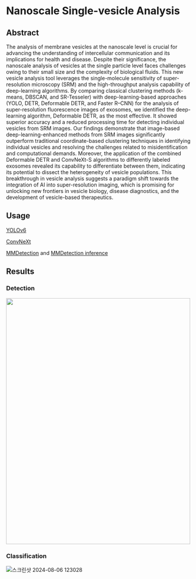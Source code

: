 # Nanoscale Single-vesicle Analysis
## Abstract
The analysis of membrane vesicles at the nanoscale level is crucial for advancing the understanding of intercellular communication and its implications for health and disease. Despite their significance, the nanoscale analysis of vesicles at the single particle level faces challenges owing to their small size and the complexity of biological fluids. This new vesicle analysis tool leverages the single-molecule sensitivity of super-resolution microscopy (SRM) and the high-throughput analysis capability of deep-learning algorithms. By comparing classical clustering methods (k-means, DBSCAN, and SR-Tesseler) with deep-learning-based approaches (YOLO, DETR, Deformable DETR, and Faster R–CNN) for the analysis of super-resolution fluorescence images of exosomes, we identified the deep-learning algorithm, Deformable DETR, as the most effective. It showed superior accuracy and a reduced processing time for detecting individual vesicles from SRM images. Our findings demonstrate that image-based deep-learning-enhanced methods from SRM images significantly outperform traditional coordinate-based clustering techniques in identifying individual vesicles and resolving the challenges related to misidentification and computational demands. Moreover, the application of the combined Deformable DETR and ConvNeXt-S algorithms to differently labeled exosomes revealed its capability to differentiate between them, indicating its potential to dissect the heterogeneity of vesicle populations. This breakthrough in vesicle analysis suggests a paradigm shift towards the integration of AI into super-resolution imaging, which is promising for unlocking new frontiers in vesicle biology, disease diagnostics, and the development of vesicle-based therapeutics.

## Usage

[YOLOv6](https://github.com/larpp/Nanoscale_Single-vesicle_Analysis/tree/main/YOLO)

[ConvNeXt](https://github.com/larpp/Nanoscale_Single-vesicle_Analysis/tree/main/ConvNeXt)

[MMDetection](https://github.com/larpp/Nanoscale_Single-vesicle_Analysis/tree/main/mmdetection) and [MMDetection inference](https://github.com/larpp/MMDetection_Inference)

## Results

### Detection

<img src=https://github.com/user-attachments/assets/47b2dba9-068e-4417-826f-3f6803e1730e width="500" height="667"/>

### Classification

![스크린샷 2024-08-06 123028](https://github.com/user-attachments/assets/21715ac9-47de-4ad8-9a95-e861436bcbb0)
